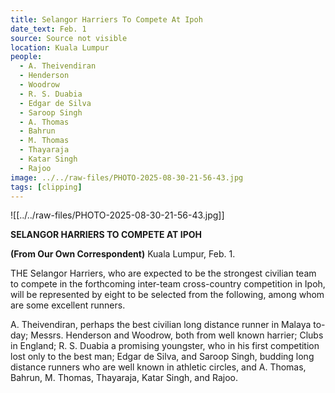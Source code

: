 ```yaml
---
title: Selangor Harriers To Compete At Ipoh
date_text: Feb. 1
source: Source not visible
location: Kuala Lumpur
people:
  - A. Theivendiran
  - Henderson
  - Woodrow
  - R. S. Duabia
  - Edgar de Silva
  - Saroop Singh
  - A. Thomas
  - Bahrun
  - M. Thomas
  - Thayaraja
  - Katar Singh
  - Rajoo
image: ../../raw-files/PHOTO-2025-08-30-21-56-43.jpg
tags: [clipping]
---
```


![[../../raw-files/PHOTO-2025-08-30-21-56-43.jpg]]

**SELANGOR HARRIERS TO COMPETE AT IPOH**

**(From Our Own Correspondent)**
Kuala Lumpur, Feb. 1.

THE Selangor Harriers, who are expected to be the strongest civilian team to compete in the forthcoming inter-team cross-country competition in Ipoh, will be represented by eight to be selected from the following, among whom are some excellent runners.

A. Theivendiran, perhaps the best civilian long distance runner in Malaya to-day; Messrs. Henderson and Woodrow, both from well known harrier; Clubs in England; R. S. Duabia a promising youngster, who in his first competition lost only to the best man; Edgar de Silva, and Saroop Singh, budding long distance runners who are well known in athletic circles, and A. Thomas, Bahrun, M. Thomas, Thayaraja, Katar Singh, and Rajoo.